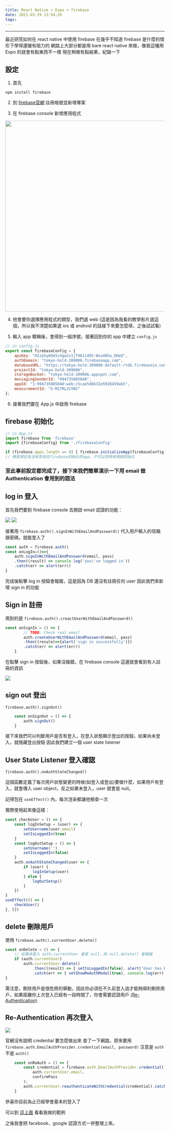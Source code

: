 ```yaml
---
title: React Native + Expo + firebase
date: 2021-03-29 13:54:29
tags:
---
```

***

最近研究如何在 react native 中使用 firebase
在幾乎不知道 firebase 是什麼的情形下學得還蠻有阻力的
網路上大部分都是用 bare react native 來做，像我這種用 Expo 的就會有點東西不一樣
現在稍微有點結果，紀錄一下

## 設定

1. 首先 
```
npm install firebase
```

2. 到 [firebase官網](https://www.notion.so/React-Native-a082224d7c1a4ed2974b48222c27f399#0506bd16f235404ab6fc5542fadc2079 'firebase') 註冊帳號並新增專案

3. 在 firebase console 新增應用程式
<img src="./ReactNative-firebse/新增應用程式.png" width="600px" />

4. 他會要你選擇應用程式的類型，我們選 web (這是因為我看的教學影片選這個，所以我不清楚如果選 ios 或 android 的話接下來要怎麼填，之後試試看)

5. 輸入 app 暱稱後，會得到一組序號，接著回到你的 app 中建立 `config.js`
```javascript
// in config.js
export const firebaseConfig = {
    apiKey: "AIzaSyAOeSc4qw2vIjTH611d9S-Wxu48ha_DHeQ",
    authDomain: "tokyo-hold-309006.firebaseapp.com",
    databaseURL: "https://tokyo-hold-309006-default-rtdb.firebaseio.com",
    projectId: "tokyo-hold-309006",
    storageBucket: "tokyo-hold-309006.appspot.com",
    messagingSenderId: "994735805040",
    appId: "1:994735805040:web:c5cae5d8b32e5928459ab5",
    measurementId: "G-M17RL2CVNS"
};
```

6. 接著我們要在 App.js 中啟用 firebase
## firebase 初始化

```javascript
// in App.js
import firebase from 'firebase'
import {firebaseConfig} from './firebaseConfig'

if (firebase.apps.length == 0) { firebase.initializeApp(firebaseConfig) }  
// 檢查現在有沒有其他在firebase初始化的app，不可以同時有兩個初始化
```
### 至此事前設定都完成了，接下來我們簡單演示一下用 email 做 Authentication 會用到的語法

## log in 登入

首先我們要到 firebase console 去開啟 email 認證的功能：

<img src="ReactNative-firebse/開啟email認證1.png"/>
<img src="ReactNative-firebse/開啟email認證2.png"/>

 接著用 `firebase.auth().signInWithEmailAndPassword()`
 代入用戶輸入的信箱跟密碼，就能登入了
```javascript
const auth = firebase.auth()
const onLogIn=()=>{
	auth.signInWithEmailAndPassword(email, pass)
	.then((result) => console.log('you\'ve logged in'))
	.catch(err => alert(err))
}
```
 完成後點擊 log in 按鈕會報錯，這是因為 DB 還沒有註冊任何 user
 因此我們來新增 sign in 的功能

## Sign in 註冊 

用到的是 `firebase.auth().creactUserWithEmailAndPassword()`

```javascript
const onSignIn = () => {
        // TODO: Check real email
        auth.createUserWithEmailAndPassword(email, pass)
        .then((resule)=>{alert('sign in successfully')})
        .catch(err => alert(err))
    }
```

在點擊 sign in 按鈕後，如果沒報錯，在 firebase console 這邊就會看到有人註冊的資訊

<img src="ReactNative-firebse/用戶註冊.png" />

## sign out 登出

`firebase.auth().signOut()`

```javascript
    const onSignOut = () => {
        auth.signOut()
    }
```

接下來我們可以判斷用戶是否有登入，在登入狀態顯示登出的按鈕，如果尚未登入，就隱藏登出按鈕
因此我們建立一個 user state listener

## User State Listener 登入確認

`firebase.auth().onAuthStateChanged()`

這個函數定義了每次用戶狀態變更的時候(如登入或登出)要做什麼，如果用戶有登入，就會傳入 user object，反之如果未登入，user 就會是 null。

記得包在 `useEffect()` 內，每次渲染都讓他檢查一次

實際使用起來像這樣：

```javascript
const checkUser = () => {
    const logInSetup = (user) => {
        setUsername(user.email)
        setIsLoggedIn(true)
    }
    const logOutSetup = () => {
        setUsername('')
        setIsLoggedIn(false)
    }
    auth.onAuthStateChanged(user => {
        if (user) {
            logInSetup(user)
        } else {
            logOutSetup()
        }
    })
}
useEffect(() => {
    checkUser()
}, [])
```

## delete 刪除用戶

使用 `firebase.auth().currentUser.delete()`
```javascript
const onDelete = () => {
	// 如果未登入 auth.currentUser 會是 null，則 null.delete() 會報錯
    if (auth.currentUser)   
        auth.currentUser.delete()
            .then((result) => { setIsLoggedIn(false), alert('User has been deleted!') })
            .catch(err => { setShowReAuthModal(true), console.log(err) })
}
```

需注意，刪除用戶是很危險的舉動，因此你必須在不久前登入過才能夠順利刪除用戶，如果距離你上次登入已經有一段時間了，你會需要認證用戶 [(Re-Authentication)](https://firebase.google.com/docs/auth/web/manage-users#re-authenticate_a_user 'firebase re-auth tag')


## Re-Authentication 再次登入
<img src="ReactNative-firebse/re-Auth.png" />

官網沒有說明 credential 要怎麼做出來
查了一下網路，原來要用 `firebase.auth.EmailAuthProvider.credential(email, password)`
注意是 `auth` 不是 `auth()`

```javascript
    const onReAuth = () => {
        const credential = firebase.auth.EmailAuthProvider.credential(
            auth.currentUser.email,
            confirmPass
        );
        auth.currentUser.reauthenticateWithCredential(credential).catch(err => alert(err))
    }
```

恭喜你目前為止已經學會基本的登入了

可以到 [這上面](https://github.com/roto93/react-native-firebase-works 'my github page') 看看我做的範例

之後我會把 facebook、google 認證方式一併整理上來。








